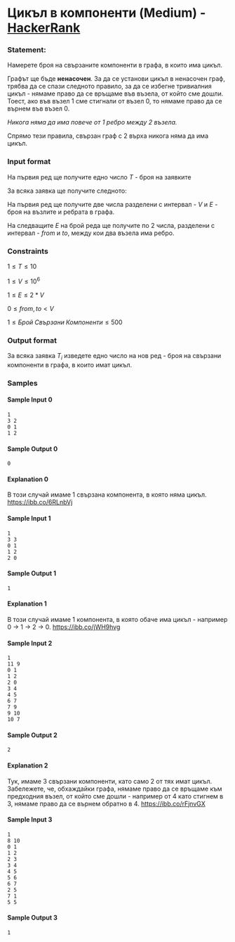 # Цикъл в компоненти (Medium) - [HackerRank](<https://www.hackerrank.com/contests/2023-2024-2/challenges/cycles-components>)


### Statement:

Намерете броя на свързаните компоненти в графа, в които има цикъл.

Графът ще бъде **ненасочен**. За да се установи цикъл в ненасочен граф, трябва да се спази следното правило, за да се избегне тривиалния цикъл - нямаме право да се връщаме във възела, от който сме дошли. Тоест, ако във възел 1 сме стигнали от възел 0, то нямаме право да се върнем във възел 0.

*Никога няма да има повече от 1 ребро между 2 възела.*

Спрямо тези правила, свързан граф с 2 върха никога няма да има цикъл.


### Input format

На първия ред ще получите едно число $T$ - броя на заявките

За всяка заявка ще получите следното:

На първия ред ще получите две числа разделени с интервал - $V$ и $E$ - броя на възлите и ребрата в графа.

На следващите $E$ на брой реда ще получите по 2 числа, разделени с интервал - $from$ и $to$, между кои два възела има ребро.


### Constraints

$1\le T \le 10$

$1 \le V \le 10^6$

$1 \le E \le 2*V$

$0 \le from,to \lt V$

$1 \le Брой \; Свързани \; Компоненти \le 500$


### Output format

За всяка заявка $T_i$ изведете едно число на нов ред - броя на свързани компоненти в графа, в които имат цикъл.


### Samples


#### Sample Input 0
```
1
3 2
0 1
1 2
```

#### Sample Output 0
```
0
```

#### Explanation 0
В този случай имаме 1 свързана компонента, в която няма цикъл.
<a href="https://www.hackerrank.com/external_redirect?to=https://ibb.co/6RLnbVj" target="_blank">https://ibb.co/6RLnbVj</a>

#### Sample Input 1
```
1
3 3
0 1
1 2
2 0
```

#### Sample Output 1
```
1
```

#### Explanation 1
В този случай имаме 1 компонента, в която обаче има цикъл - например 0 -&gt; 1 -&gt; 2 -&gt; 0.
<a href="https://www.hackerrank.com/external_redirect?to=https://ibb.co/jWH9hvg" target="_blank">https://ibb.co/jWH9hvg</a>

#### Sample Input 2
```
1
11 9
0 1
1 2
2 0
3 4
4 5
6 7
7 9
9 10
10 7
```

#### Sample Output 2
```
2
```

#### Explanation 2
Тук, имаме 3 свързани компоненти, като само 2 от тях имат цикъл. Забележете, че, обхаждайки графа, нямаме право да се връщаме към предходния възел, от който сме дошли - например от 4 като стигнем в 3, нямаме право да се върнем обратно в 4.
<a href="https://www.hackerrank.com/external_redirect?to=https://ibb.co/rFjnvGX" target="_blank">https://ibb.co/rFjnvGX</a>

#### Sample Input 3
```
1
8 10
0 1
1 2
2 3
3 4
4 5
5 6
6 7
2 5
7 1
5 5
```

#### Sample Output 3
```
1
```
